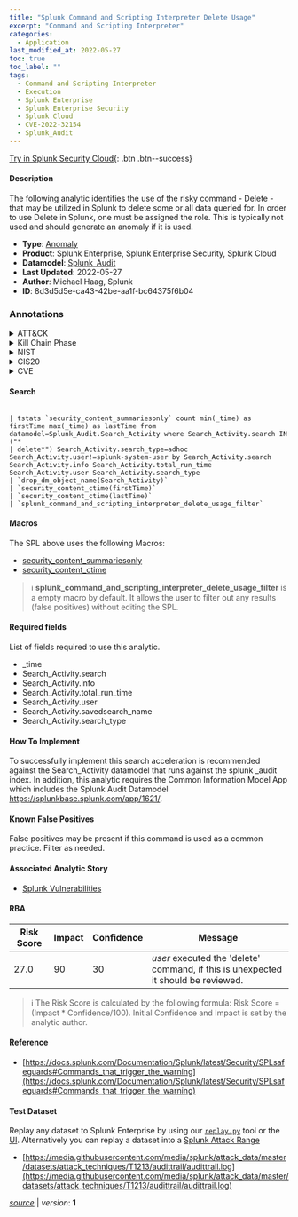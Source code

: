 ```yaml
---
title: "Splunk Command and Scripting Interpreter Delete Usage"
excerpt: "Command and Scripting Interpreter"
categories:
  - Application
last_modified_at: 2022-05-27
toc: true
toc_label: ""
tags:
  - Command and Scripting Interpreter
  - Execution
  - Splunk Enterprise
  - Splunk Enterprise Security
  - Splunk Cloud
  - CVE-2022-32154
  - Splunk_Audit
---
```




[Try in Splunk Security Cloud](https://www.splunk.com/en_us/cyber-security.html){: .btn .btn--success}

#### Description

The following analytic identifies the use of the risky command - Delete - that may be utilized in Splunk to delete some or all data queried for. In order to use Delete in Splunk, one must be assigned the role. This is typically not used and should generate an anomaly if it is used.

- **Type**: [Anomaly](https://github.com/splunk/security_content/wiki/Detection-Analytic-Types)
- **Product**: Splunk Enterprise, Splunk Enterprise Security, Splunk Cloud
- **Datamodel**: [Splunk_Audit](https://docs.splunk.com/Documentation/CIM/latest/User/SplunkAudit)
- **Last Updated**: 2022-05-27
- **Author**: Michael Haag, Splunk
- **ID**: 8d3d5d5e-ca43-42be-aa1f-bc64375f6b04

### Annotations
<details>
  <summary>ATT&CK</summary>

<div markdown="1">

#### [ATT&CK](https://attack.mitre.org/)

| ID          | Technique   | Tactic         |
| ----------- | ----------- |--------------- |
| [T1059](https://attack.mitre.org/techniques/T1059/) | Command and Scripting Interpreter | Execution |

</div>
</details>


<details>
  <summary>Kill Chain Phase</summary>

<div markdown="1">

* Actions on Objectives


</div>
</details>


<details>
  <summary>NIST</summary>

<div markdown="1">

* DE.CM



</div>
</details>

<details>
  <summary>CIS20</summary>

<div markdown="1">

* CIS 3
* CIS 5
* CIS 16



</div>
</details>

<details>
  <summary>CVE</summary>

<div markdown="1">

| ID          | Summary | [CVSS](https://nvd.nist.gov/vuln-metrics/cvss) |
| ----------- | ----------- | -------------- |
| [CVE-2022-32154](https://nvd.nist.gov/vuln/detail/CVE-2022-32154) | Dashboards in Splunk Enterprise versions before 9.0 might let an attacker inject risky search commands into a form token when the token is used in a query in a cross-origin request. The result bypasses SPL safeguards for risky commands. See New capabilities can limit access to some custom and potentially risky commands (https://docs.splunk.com/Documentation/Splunk/9.0.0/Security/SPLsafeguards#New_capabilities_can_limit_access_to_some_custom_and_potentially_risky_commands) for more information. Note that the attack is browser-based and an attacker cannot exploit it at will. | 4.0 |



</div>
</details>


#### Search

```

| tstats `security_content_summariesonly` count min(_time) as firstTime max(_time) as lastTime from datamodel=Splunk_Audit.Search_Activity where Search_Activity.search IN ("*
| delete*") Search_Activity.search_type=adhoc Search_Activity.user!=splunk-system-user by Search_Activity.search Search_Activity.info Search_Activity.total_run_time Search_Activity.user Search_Activity.search_type 
| `drop_dm_object_name(Search_Activity)` 
| `security_content_ctime(firstTime)` 
| `security_content_ctime(lastTime)` 
| `splunk_command_and_scripting_interpreter_delete_usage_filter`
```

#### Macros
The SPL above uses the following Macros:
* [security_content_summariesonly](https://github.com/splunk/security_content/blob/develop/macros/security_content_summariesonly.yml)
* [security_content_ctime](https://github.com/splunk/security_content/blob/develop/macros/security_content_ctime.yml)

> :information_source:
> **splunk_command_and_scripting_interpreter_delete_usage_filter** is a empty macro by default. It allows the user to filter out any results (false positives) without editing the SPL.



#### Required fields
List of fields required to use this analytic.
* _time
* Search_Activity.search
* Search_Activity.info
* Search_Activity.total_run_time
* Search_Activity.user
* Search_Activity.savedsearch_name
* Search_Activity.search_type



#### How To Implement
To successfully implement this search acceleration is recommended against the Search_Activity datamodel that runs against the splunk _audit index. In addition, this analytic requires the Common Information Model App which includes the Splunk Audit Datamodel https://splunkbase.splunk.com/app/1621/.
#### Known False Positives
False positives may be present if this command is used as a common practice. Filter as needed.

#### Associated Analytic Story
* [Splunk Vulnerabilities](/stories/splunk_vulnerabilities)




#### RBA

| Risk Score  | Impact      | Confidence   | Message      |
| ----------- | ----------- |--------------|--------------|
| 27.0 | 90 | 30 | $user$ executed the &#39;delete&#39; command, if this is unexpected it should be reviewed. |


> :information_source:
> The Risk Score is calculated by the following formula: Risk Score = (Impact * Confidence/100). Initial Confidence and Impact is set by the analytic author.


#### Reference

* [https://docs.splunk.com/Documentation/Splunk/latest/Security/SPLsafeguards#Commands_that_trigger_the_warning](https://docs.splunk.com/Documentation/Splunk/latest/Security/SPLsafeguards#Commands_that_trigger_the_warning)



#### Test Dataset
Replay any dataset to Splunk Enterprise by using our [`replay.py`](https://github.com/splunk/attack_data#using-replaypy) tool or the [UI](https://github.com/splunk/attack_data#using-ui).
Alternatively you can replay a dataset into a [Splunk Attack Range](https://github.com/splunk/attack_range#replay-dumps-into-attack-range-splunk-server)

* [https://media.githubusercontent.com/media/splunk/attack_data/master/datasets/attack_techniques/T1213/audittrail/audittrail.log](https://media.githubusercontent.com/media/splunk/attack_data/master/datasets/attack_techniques/T1213/audittrail/audittrail.log)



[*source*](https://github.com/splunk/security_content/tree/develop/detections/application/splunk_command_and_scripting_interpreter_delete_usage.yml) \| *version*: **1**